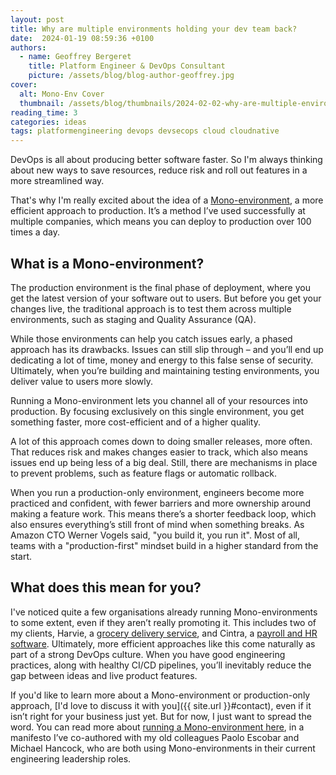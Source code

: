 ```yaml
---
layout: post
title: Why are multiple environments holding your dev team back?
date:  2024-01-19 08:59:36 +0100
authors:
  - name: Geoffrey Bergeret
    title: Platform Engineer & DevOps Consultant
    picture: /assets/blog/blog-author-geoffrey.jpg
cover:
  alt: Mono-Env Cover
  thumbnail: /assets/blog/thumbnails/2024-02-02-why-are-multiple-environments-holding-your-dev-team-back.svg
reading_time: 3
categories: ideas
tags: platformengineering devops devsecops cloud cloudnative
---
```


DevOps is all about producing better software faster. So I'm always thinking
about new ways to save resources, reduce risk and roll out features in a more
streamlined way.

That's why I'm really excited about the idea of a
[Mono-environment](https://monoenv.tech/), a more efficient approach to
production. It’s a method I’ve used successfully at multiple companies, which
means you can deploy to production over 100 times a day.

## What is a Mono-environment?

The production environment is the final phase of deployment, where you get the
latest version of your software out to users. But before you get your changes
live, the traditional approach is to test them across multiple environments,
such as staging and Quality Assurance (QA).

While those environments can help you catch issues early, a phased approach has
its drawbacks. Issues can still slip through – and you’ll end up dedicating a
lot of time, money and energy to this false sense of security. Ultimately, when
you’re building and maintaining testing environments, you deliver value to users
more slowly.

Running a Mono-environment lets you channel all of your resources into
production. By focusing exclusively on this single environment, you get
something faster, more cost-efficient and of a higher quality.

A lot of this approach comes down to doing smaller releases, more often.
That reduces risk and makes changes easier to track, which also means issues
end up being less of a big deal. Still, there are mechanisms in place to prevent
problems, such as feature flags or automatic rollback.

When you run a production-only environment, engineers become more practiced and
confident, with fewer barriers and more ownership around making a feature work.
This means there’s a shorter feedback loop, which also ensures everything’s
still front of mind when something breaks. As Amazon CTO Werner Vogels said,
"you build it, you run it". Most of all, teams with a "production-first" mindset
build in a higher standard from the start.

## What does this mean for you?

I've noticed quite a few organisations already running Mono-environments to some
extent, even if they aren’t really promoting it. This includes two of my clients,
Harvie, a [grocery delivery service](https://harvie.farm), and Cintra, a
[payroll and HR software](https://www.cintra.co.uk).
Ultimately, more efficient approaches like this come naturally as part of a
strong DevOps culture. When you have good engineering practices, along with
healthy CI/CD pipelines, you’ll inevitably reduce the gap between ideas and live
product features.

If you'd like to learn more about a Mono-environment or production-only approach,
[I'd love to discuss it with you]({{ site.url }}#contact), even if it isn’t right
for your business just yet. But for now, I just want to spread the word. You can
read more about [running a Mono-environment here](https://monoenv.tech), in a
manifesto I’ve co-authored with my old colleagues Paolo Escobar and Michael
Hancock, who are both using Mono-environments in their current engineering
leadership roles.
